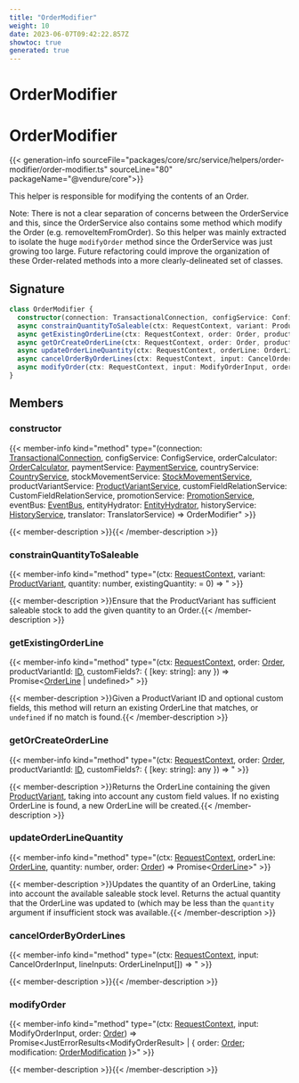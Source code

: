 ```yaml
---
title: "OrderModifier"
weight: 10
date: 2023-06-07T09:42:22.857Z
showtoc: true
generated: true
---
```

<!-- This file was generated from the Vendure source. Do not modify. Instead, re-run the "docs:build" script -->

# OrderModifier
<div class="symbol">


# OrderModifier

{{< generation-info sourceFile="packages/core/src/service/helpers/order-modifier/order-modifier.ts" sourceLine="80" packageName="@vendure/core">}}

This helper is responsible for modifying the contents of an Order.

Note:
There is not a clear separation of concerns between the OrderService and this, since
the OrderService also contains some method which modify the Order (e.g. removeItemFromOrder).
So this helper was mainly extracted to isolate the huge `modifyOrder` method since the
OrderService was just growing too large. Future refactoring could improve the organization
of these Order-related methods into a more clearly-delineated set of classes.

## Signature

```TypeScript
class OrderModifier {
  constructor(connection: TransactionalConnection, configService: ConfigService, orderCalculator: OrderCalculator, paymentService: PaymentService, countryService: CountryService, stockMovementService: StockMovementService, productVariantService: ProductVariantService, customFieldRelationService: CustomFieldRelationService, promotionService: PromotionService, eventBus: EventBus, entityHydrator: EntityHydrator, historyService: HistoryService, translator: TranslatorService)
  async constrainQuantityToSaleable(ctx: RequestContext, variant: ProductVariant, quantity: number, existingQuantity:  = 0) => ;
  async getExistingOrderLine(ctx: RequestContext, order: Order, productVariantId: ID, customFields?: { [key: string]: any }) => Promise<OrderLine | undefined>;
  async getOrCreateOrderLine(ctx: RequestContext, order: Order, productVariantId: ID, customFields?: { [key: string]: any }) => ;
  async updateOrderLineQuantity(ctx: RequestContext, orderLine: OrderLine, quantity: number, order: Order) => Promise<OrderLine>;
  async cancelOrderByOrderLines(ctx: RequestContext, input: CancelOrderInput, lineInputs: OrderLineInput[]) => ;
  async modifyOrder(ctx: RequestContext, input: ModifyOrderInput, order: Order) => Promise<JustErrorResults<ModifyOrderResult> | { order: Order; modification: OrderModification }>;
}
```
## Members

### constructor

{{< member-info kind="method" type="(connection: <a href='/typescript-api/data-access/transactional-connection#transactionalconnection'>TransactionalConnection</a>, configService: ConfigService, orderCalculator: <a href='/typescript-api/service-helpers/order-calculator#ordercalculator'>OrderCalculator</a>, paymentService: <a href='/typescript-api/services/payment-service#paymentservice'>PaymentService</a>, countryService: <a href='/typescript-api/services/country-service#countryservice'>CountryService</a>, stockMovementService: <a href='/typescript-api/services/stock-movement-service#stockmovementservice'>StockMovementService</a>, productVariantService: <a href='/typescript-api/services/product-variant-service#productvariantservice'>ProductVariantService</a>, customFieldRelationService: CustomFieldRelationService, promotionService: <a href='/typescript-api/services/promotion-service#promotionservice'>PromotionService</a>, eventBus: <a href='/typescript-api/events/event-bus#eventbus'>EventBus</a>, entityHydrator: <a href='/typescript-api/data-access/entity-hydrator#entityhydrator'>EntityHydrator</a>, historyService: <a href='/typescript-api/services/history-service#historyservice'>HistoryService</a>, translator: TranslatorService) => OrderModifier"  >}}

{{< member-description >}}{{< /member-description >}}

### constrainQuantityToSaleable

{{< member-info kind="method" type="(ctx: <a href='/typescript-api/request/request-context#requestcontext'>RequestContext</a>, variant: <a href='/typescript-api/entities/product-variant#productvariant'>ProductVariant</a>, quantity: number, existingQuantity:  = 0) => "  >}}

{{< member-description >}}Ensure that the ProductVariant has sufficient saleable stock to add the given
quantity to an Order.{{< /member-description >}}

### getExistingOrderLine

{{< member-info kind="method" type="(ctx: <a href='/typescript-api/request/request-context#requestcontext'>RequestContext</a>, order: <a href='/typescript-api/entities/order#order'>Order</a>, productVariantId: <a href='/typescript-api/common/id#id'>ID</a>, customFields?: { [key: string]: any }) => Promise&#60;<a href='/typescript-api/entities/order-line#orderline'>OrderLine</a> | undefined&#62;"  >}}

{{< member-description >}}Given a ProductVariant ID and optional custom fields, this method will return an existing OrderLine that
matches, or `undefined` if no match is found.{{< /member-description >}}

### getOrCreateOrderLine

{{< member-info kind="method" type="(ctx: <a href='/typescript-api/request/request-context#requestcontext'>RequestContext</a>, order: <a href='/typescript-api/entities/order#order'>Order</a>, productVariantId: <a href='/typescript-api/common/id#id'>ID</a>, customFields?: { [key: string]: any }) => "  >}}

{{< member-description >}}Returns the OrderLine containing the given <a href='/typescript-api/entities/product-variant#productvariant'>ProductVariant</a>, taking into account any custom field values. If no existing
OrderLine is found, a new OrderLine will be created.{{< /member-description >}}

### updateOrderLineQuantity

{{< member-info kind="method" type="(ctx: <a href='/typescript-api/request/request-context#requestcontext'>RequestContext</a>, orderLine: <a href='/typescript-api/entities/order-line#orderline'>OrderLine</a>, quantity: number, order: <a href='/typescript-api/entities/order#order'>Order</a>) => Promise&#60;<a href='/typescript-api/entities/order-line#orderline'>OrderLine</a>&#62;"  >}}

{{< member-description >}}Updates the quantity of an OrderLine, taking into account the available saleable stock level.
Returns the actual quantity that the OrderLine was updated to (which may be less than the
`quantity` argument if insufficient stock was available.{{< /member-description >}}

### cancelOrderByOrderLines

{{< member-info kind="method" type="(ctx: <a href='/typescript-api/request/request-context#requestcontext'>RequestContext</a>, input: CancelOrderInput, lineInputs: OrderLineInput[]) => "  >}}

{{< member-description >}}{{< /member-description >}}

### modifyOrder

{{< member-info kind="method" type="(ctx: <a href='/typescript-api/request/request-context#requestcontext'>RequestContext</a>, input: ModifyOrderInput, order: <a href='/typescript-api/entities/order#order'>Order</a>) => Promise&#60;JustErrorResults&#60;ModifyOrderResult&#62; | { order: <a href='/typescript-api/entities/order#order'>Order</a>; modification: <a href='/typescript-api/entities/order-modification#ordermodification'>OrderModification</a> }&#62;"  >}}

{{< member-description >}}{{< /member-description >}}


</div>
